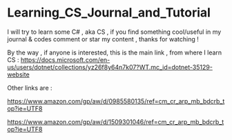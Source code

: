 # Learning_CS_Journal_and_Tutorial
I will try to learn some C# , aka CS , if you find something cool/useful in my journal &amp; codes comment or star my  content , thanks for watching !

By the way , if anyone is interested, this is the main link , from where I learn CS :
https://docs.microsoft.com/en-us/users/dotnet/collections/yz26f8y64n7k07?WT.mc_id=dotnet-35129-website


Other links are :

https://www.amazon.com/gp/aw/d/0985580135/ref=cm_cr_arp_mb_bdcrb_top?ie=UTF8

https://www.amazon.com/gp/aw/d/1509301046/ref=cm_cr_arp_mb_bdcrb_top?ie=UTF8





